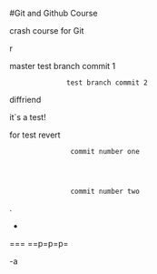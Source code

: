 #Git and Github Course

crash course for Git


r

master
                  test branch commit 1

                  test branch commit 2

diffriend



it`s a test!

for test revert

                   commit number one




                   commit number two
.

-

===
==p=p=p=

-a